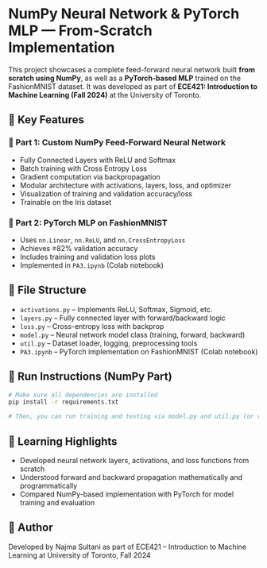 # NumPy Neural Network & PyTorch MLP — From-Scratch Implementation

This project showcases a complete feed-forward neural network built **from scratch using NumPy**, as well as a **PyTorch-based MLP** trained on the FashionMNIST dataset. It was developed as part of **ECE421: Introduction to Machine Learning (Fall 2024)** at the University of Toronto.

## 🚀 Key Features

### 🔷 Part 1: Custom NumPy Feed-Forward Neural Network
- Fully Connected Layers with ReLU and Softmax
- Batch training with Cross Entropy Loss
- Gradient computation via backpropagation
- Modular architecture with activations, layers, loss, and optimizer
- Visualization of training and validation accuracy/loss
- Trainable on the Iris dataset

### 🔶 Part 2: PyTorch MLP on FashionMNIST
- Uses `nn.Linear`, `nn.ReLU`, and `nn.CrossEntropyLoss`
- Achieves ≥82% validation accuracy
- Includes training and validation loss plots
- Implemented in `PA3.ipynb` (Colab notebook)

## 📁 File Structure
- `activations.py` – Implements ReLU, Softmax, Sigmoid, etc.
- `layers.py` – Fully connected layer with forward/backward logic
- `loss.py` – Cross-entropy loss with backprop
- `model.py` – Neural network model class (training, forward, backward)
- `util.py` – Dataset loader, logging, preprocessing tools
- `PA3.ipynb` – PyTorch implementation on FashionMNIST (Colab notebook)

## 🧪 Run Instructions (NumPy Part)
```bash
# Make sure all dependencies are installed
pip install -r requirements.txt

# Then, you can run training and testing via model.py and util.py (or via provided notebook)
```

## 🧠 Learning Highlights
- Developed neural network layers, activations, and loss functions from scratch
- Understood forward and backward propagation mathematically and programmatically
- Compared NumPy-based implementation with PyTorch for model training and evaluation

## 📝 Author
Developed by Najma Sultani as part of ECE421 – Introduction to Machine Learning at University of Toronto, Fall 2024
